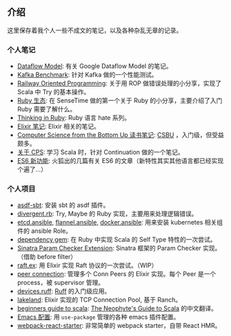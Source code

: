 ## 介绍

这里保存着我个人一些不成文的笔记，以及各种杂乱无章的记录。

### 个人笔记
- [Dataflow Model](https://paper.dropbox.com/doc/Dataflow-Model-6GCcfZriy8zi8v3MPZghi): 有关 Google Dataflow Model 的笔记。
- [Kafka Benchmark](https://github.com/lerencao/kafka-benchmark-runner): 针对 Kafka 做的一个性能测试。
- [Railway Oriented Programming](./railway-oriented-programming): 关于用 ROP 做错误处理的小分享，实现了 Scala 中 Try 的基本操作。
- [Ruby 生态](./ruby-ecosystem): 在 SenseTime 做的第一个关于 Ruby 的小分享，主要介绍了入门 Ruby 需要了解什么。
- [Thinking in Ruby](https://github.com/lerencao/notes/issues/53): Ruby 语言 hate 系列。
- [Elixir 笔记](./about-elixir):  Elixir 相关的笔记。
- [Computer Science from the Bottom Up 读书笔记](./csbu): [CSBU](http://www.bottomupcs.com) ，入门级，但受益颇多。
- [关于 CPS](./about-cps): 学习 Scala 时，针对 Continuation 做的一个笔记。
- [ES6 新功能](https://github.com/lerencao/notes/issues/46): 火狐出的几篇有关 ES6 的文章（新特性其实其他语言都已经实现个遍了...）

### 个人项目

- [asdf-sbt](https://github.com/lerencao/asdf-sbt): 安装 sbt 的 asdf 插件。
- [divergent.rb](https://github.com/lerencao/divergent.rb): Try, Maybe 的 Ruby 实现，主要用来处理逻辑错误。
- [etcd.ansible](https://github.com/lerencao/etcd.ansible), [flannel.ansible](https://github.com/lerencao/flannel.ansible), [docker.ansible](https://github.com/lerencao/docker.ansible): 用来安装 kubernetes 相关组件的 ansible Role。
- [dependency gem](https://github.com/lerencao/dependency): 在 Ruby 中实现 Scala 的 Self Type 特性的一次尝试。
- [Sinatra Param Checker Extension](https://github.com/lerencao/sinatra_param_checker): Sinatra 框架的 Param Checker 实现。（借助 before filter）
- [raft.ex](https://github.com/lerencao/raft.ex): 用 Elixir 实现 Raft 协议的一次尝试。（WIP）
- [peer connection](https://github.com/lerencao/peer_conn): 管理多个 Conn Peers 的 Elixir 实现。每个 Peer 是一个 process，被 supervisor 管理。
- [devices.ruff](https://github.com/lerencao/devices.ruff): [Ruff](https://ruff.io) 的入门级应用。
- [lakeland](https://github.com/lerencao/lakeland): Elixir 实现的 TCP Connection Pool, 基于 Ranch。
- [beginners guide to scala](https://github.com/lerencao/guides-to-scala-book): [The Neophyte's Guide to Scala](http://danielwestheide.com/scala/neophytes.html) 的中文翻译。
- [Emacs 配置](https://github.com/lerencao/emacs.d): 用 `use-package` 管理的各种 emacs 插件配置。
- [webpack-react-starter](https://github.com/lerencao/webpack-react-starter): 非常简单的 webpack starter，自带 React HMR。

